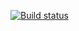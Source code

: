 [![Build status](https://ci.appveyor.com/api/projects/status/hxkhj7path7y4uvh?svg=true)](https://ci.appveyor.com/project/Andrey69912/ciappeyor)